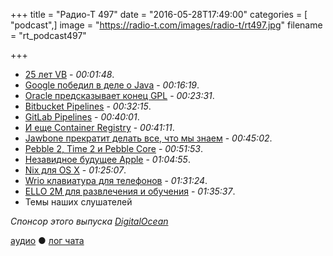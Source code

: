 +++
title = "Радио-Т 497"
date = "2016-05-28T17:49:00"
categories = [ "podcast",]
image = "https://radio-t.com/images/radio-t/rt497.jpg"
filename = "rt_podcast497"

+++

- [25 лет VB](https://blogs.msdn.microsoft.com/dotnet/2016/05/20/happy-25th-birthday-vb/) - *00:01:48*.
- [Google победил в деле о Java](http://techcrunch.com/2016/05/26/jury-finds-googles-implementation-of-java-in-android-was-fair-use/) - *00:16:19*.
- [Oracle предсказывает конец GPL](http://arstechnica.com/tech-policy/2016/05/op-ed-oracle-attorney-says-googles-court-victory-might-kill-the-gpl/) - *00:23:31*.
- [Bitbucket Pipelines](http://blogs.atlassian.com/2016/05/introducing-bitbucket-pipelines-beta-continuous-delivery-built-within-bitbucket/) - *00:32:15*.
- [GitLab Pipelines](https://about.gitlab.com/2016/05/22/gitlab-8-8-released/) - *00:40:01*.
- [И еще Container Registry](https://about.gitlab.com/2016/05/23/gitlab-container-registry/) - *00:41:11*.
- [Jawbone прекратит делать все, что мы знаем](http://www.engadget.com/2016/05/27/jawbone-UP-fitness-trackers-discontinued-rumor/) - *00:45:02*.
- [Pebble 2, Time 2 и Pebble Core](https://www.kickstarter.com/projects/597507018/pebble-2-time-2-and-core-an-entirely-new-3g-ultra) - *00:51:53*.
- [Незавидное будущее Apple](https://marco.org/2016/05/21/avoiding-blackberrys-fate) - *01:04:55*.
- [Nix для OS X](http://ariya.ofilabs.com/2016/05/nix-as-os-x-package-manager.html) - *01:25:07*.
- [Wrio клавиатура для телефонов](http://techcrunch.com/2016/05/24/wrios-roomier-keyboard-app-launches-on-android-ios/) - *01:31:24*.
- [ELLO 2M для развлечения и обучения](https://www.crowdsupply.com/knivd/ello-2m) - *01:35:37*.
- Темы наших слушателей

_Спонсор этого выпуска [DigitalOcean](https://www.digitalocean.com)_

[аудио](http://cdn.radio-t.com/rt_podcast497.mp3) ● [лог чата](http://chat.radio-t.com/logs/radio-t-497.html)
<audio src="http://cdn.radio-t.com/rt_podcast497.mp3" preload="none"></audio>